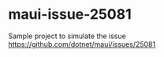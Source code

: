 # maui-issue-25081
Sample project to simulate the issue https://github.com/dotnet/maui/issues/25081
